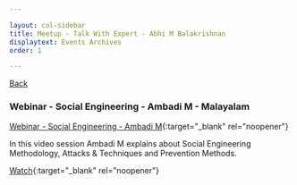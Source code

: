 ```yaml
---

layout: col-sidebar
title: Meetup - Talk With Expert - Abhi M Balakrishnan
displaytext: Events Archives
order: 1

---
```


[Back ](../index#div-events)

### Webinar - Social Engineering - Ambadi M - Malayalam
[Webinar - Social Engineering - Ambadi M](https://www.meetup.com/owasp-kannur/events/287185800/){:target="_blank" rel="noopener"}


In this video session Ambadi M explains about Social Engineering Methodology, Attacks & Techniques and Prevention Methods.


[Watch](https://youtu.be/E7qASZY9DLU){:target="_blank" rel="noopener"}

